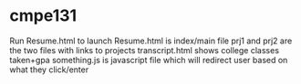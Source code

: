 # cmpe131
Run Resume.html to launch
Resume.html is index/main file
prj1 and prj2 are the two files with links to projects
transcript.html shows college classes taken+gpa
something.js is javascript file which will redirect user based on what they click/enter
